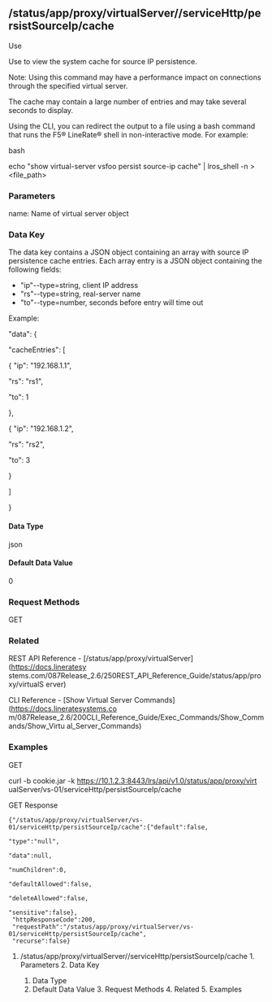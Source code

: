 ## /status/app/proxy/virtualServer/<name>/serviceHttp/persistSourceIp/cache

Use

Use to view the system cache for source IP persistence.

Note: Using this command may have a performance impact on connections through
the specified virtual server.

The cache may contain a large number of entries and may take several seconds
to display.

Using the CLI, you can redirect the output to a file using a bash command that
runs the F5® LineRate® shell in non-interactive mode. For example:

bash

echo "show virtual-server vsfoo persist source-ip cache" | lros_shell -n >
<file_path>

### Parameters

name: Name of virtual server object

### Data Key

The data key contains a JSON object containing an array with source IP
persistence cache entries. Each array entry is a JSON object containing the
following fields:

  * "ip"--type=string, client IP address
  * "rs"--type=string, real-server name
  * "to"--type=number, seconds before entry will time out

Example:

"data": {

"cacheEntries": [

{ "ip": "192.168.1.1",

"rs": "rs1",

"to": 1

},

{ "ip": "192.168.1.2",

"rs": "rs2",

"to": 3

}

]

}

#### Data Type

json

#### Default Data Value

0

### Request Methods

GET

### Related

REST API Reference - [/status/app/proxy/virtualServer](https://docs.lineratesy
stems.com/087Release_2.6/250REST_API_Reference_Guide/status/app/proxy/virtualS
erver)

CLI Reference - [Show Virtual Server Commands](https://docs.lineratesystems.co
m/087Release_2.6/200CLI_Reference_Guide/Exec_Commands/Show_Commands/Show_Virtu
al_Server_Commands)

### Examples

GET

curl -b cookie.jar -k https://10.1.2.3:8443/lrs/api/v1.0/status/app/proxy/virt
ualServer/vs-01/serviceHttp/persistSourceIp/cache

GET Response

    
    
    
    {"/status/app/proxy/virtualServer/vs-01/serviceHttp/persistSourceIp/cache":{"default":false,
                                                                                "type":"null",
                                                                                "data":null,
                                                                                "numChildren":0,
                                                                                "defaultAllowed":false,
                                                                                "deleteAllowed":false,
                                                                                "sensitive":false},
     "httpResponseCode":200,
     "requestPath":"/status/app/proxy/virtualServer/vs-01/serviceHttp/persistSourceIp/cache",
     "recurse":false}
    

  1. /status/app/proxy/virtualServer/<name>/serviceHttp/persistSourceIp/cache
    1. Parameters
    2. Data Key
      1. Data Type
      2. Default Data Value
    3. Request Methods
    4. Related
    5. Examples

